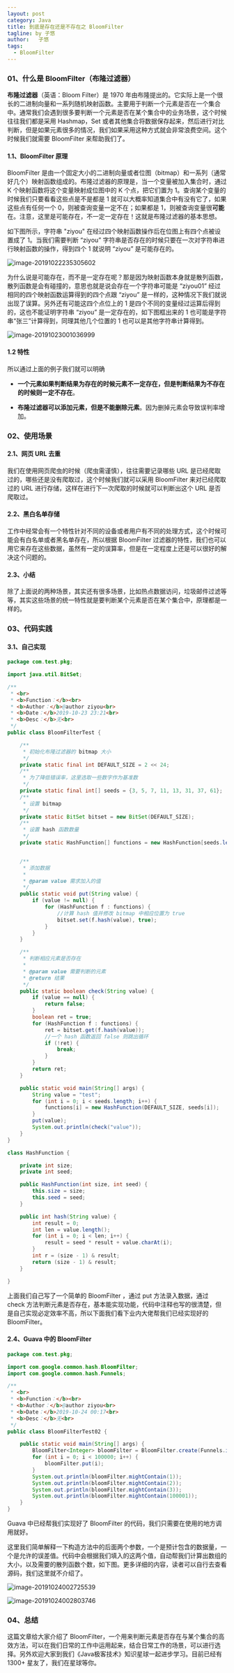 ```yaml
---
layout: post
category: Java
title: 到底是存在还是不存在之 BloomFilter
tagline: by 子悠
author:   子悠
tags:
  - BloomFilter
---
```


### 01、什么是 BloomFilter（布隆过滤器）

**布隆过滤器**（英语：Bloom Filter）是 1970 年由布隆提出的。它实际上是一个很长的二进制向量和一系列随机映射函数。主要用于判断一个元素是否在一个集合中。通常我们会遇到很多要判断一个元素是否在某个集合中的业务场景，这个时候往往我们都是采用 Hashmap，Set 或者其他集合将数据保存起来，然后进行对比判断，但是如果元素很多的情况，我们如果采用这种方式就会非常浪费空间。这个时候我们就需要 BloomFilter 来帮助我们了。

<!--more-->

#### 1.1、BloomFilter 原理

BloomFilter 是由一个固定大小的二进制向量或者位图（bitmap）和一系列（通常好几个）映射函数组成的。布隆过滤器的原理是，当一个变量被加入集合时，通过 K 个映射函数将这个变量映射成位图中的 K 个点，把它们置为 1。查询某个变量的时候我们只要看看这些点是不是都是 1 就可以大概率知道集合中有没有它了，如果这些点有任何一个 0，则被查询变量一定不在；如果都是 1，则被查询变量很**可能**在。注意，这里是可能存在，不一定一定存在！这就是布隆过滤器的基本思想。

如下图所示，字符串 "ziyou" 在经过四个映射函数操作后在位图上有四个点被设置成了 1。当我们需要判断 “ziyou” 字符串是否存在的时候只要在一次对字符串进行映射函数的操作，得到四个 1 就说明 “ziyou” 是可能存在的。

![image-20191022235305602](http://www.justdojava.com/assets/images/2019/java/image_ziyou/bloomfilter01.png)



为什么说是可能存在，而不是一定存在呢？那是因为映射函数本身就是散列函数，散列函数是会有碰撞的，意思也就是说会存在一个字符串可能是 “ziyou01” 经过相同的四个映射函数运算得到的四个点跟 “ziyou” 是一样的，这种情况下我们就说出现了误算。另外还有可能这四个点位上的 1 是四个不同的变量经过运算后得到的，这也不能证明字符串 “ziyou” 是一定存在的，如下图框出来的 1 也可能是字符串“张三”计算得到，同理其他几个位置的 1 也可以是其他字符串计算得到。

![image-20191023001036999](http://www.justdojava.com/assets/images/2019/java/image_ziyou/bloomfilter02.png)

#### 1.2 特性

所以通过上面的例子我们就可以明确

- **一个元素如果判断结果为存在的时候元素不一定存在，但是判断结果为不存在的时候则一定不存在**。

- **布隆过滤器可以添加元素，但是不能删除元素**。因为删掉元素会导致误判率增加。

### 02、使用场景

#### 2.1、网页 URL 去重

我们在使用网页爬虫的时候（爬虫需谨慎），往往需要记录哪些 URL 是已经爬取过的，哪些还是没有爬取过，这个时候我们就可以采用 BloomFilter 来对已经爬取过的 URL 进行存储，这样在进行下一次爬取的时候就可以判断出这个 URL 是否爬取过。

#### 2.2、黑白名单存储

工作中经常会有一个特性针对不同的设备或者用户有不同的处理方式，这个时候可能会有白名单或者黑名单存在，所以根据 BloomFilter 过滤器的特性，我们也可以用它来存在这些数据，虽然有一定的误算率，但是在一定程度上还是可以很好的解决这个问题的。

#### 2.3、小结

除了上面说的两种场景，其实还有很多场景，比如热点数据访问，垃圾邮件过滤等等，其实这些场景的统一特性就是要判断某个元素是否在某个集合中，原理都是一样的。

### 03、代码实践

#### 3.1、自己实现

```java
package com.test.pkg;

import java.util.BitSet;

/**
 * <br>
 * <b>Function：</b><br>
 * <b>Author：</b>@author ziyou<br>
 * <b>Date：</b>2019-10-23 23:21<br>
 * <b>Desc：</b>无<br>
 */
public class BloomFilterTest {

    /**
     * 初始化布隆过滤器的 bitmap 大小
     */
    private static final int DEFAULT_SIZE = 2 << 24;
    /**
     * 为了降低错误率，这里选取一些数字作为基准数
     */
    private static final int[] seeds = {3, 5, 7, 11, 13, 31, 37, 61};
    /**
     * 设置 bitmap
     */
    private static BitSet bitset = new BitSet(DEFAULT_SIZE);
    /**
     * 设置 hash 函数数量
     */
    private static HashFunction[] functions = new HashFunction[seeds.length];


    /**
     * 添加数据
     *
     * @param value 需求加入的值
     */
    public static void put(String value) {
        if (value != null) {
            for (HashFunction f : functions) {
                //计算 hash 值并修改 bitmap 中相应位置为 true
                bitset.set(f.hash(value), true);
            }
        }
    }

    /**
     * 判断相应元素是否存在
     *
     * @param value 需要判断的元素
     * @return 结果
     */
    public static boolean check(String value) {
        if (value == null) {
            return false;
        }
        boolean ret = true;
        for (HashFunction f : functions) {
            ret = bitset.get(f.hash(value));
            //一个 hash 函数返回 false 则跳出循环
            if (!ret) {
                break;
            }
        }
        return ret;
    }

    public static void main(String[] args) {
        String value = "test";
        for (int i = 0; i < seeds.length; i++) {
            functions[i] = new HashFunction(DEFAULT_SIZE, seeds[i]);
        }
        put(value);
        System.out.println(check("value"));
    }
}

class HashFunction {

    private int size;
    private int seed;

    public HashFunction(int size, int seed) {
        this.size = size;
        this.seed = seed;
    }

    public int hash(String value) {
        int result = 0;
        int len = value.length();
        for (int i = 0; i < len; i++) {
            result = seed * result + value.charAt(i);
        }
        int r = (size - 1) & result;
        return (size - 1) & result;
    }

}

```

上面我们自己写了一个简单的 BloomFilter ，通过 put 方法录入数据，通过 check 方法判断元素是否存在，基本能实现功能，代码中注释也写的很清楚，但是自己实现必定效率不高，所以下面我们看下业内大佬帮我们已经实现好的 BloomFilter。

#### 2.4、Guava 中的 BloomFilter

```java
package com.test.pkg;

import com.google.common.hash.BloomFilter;
import com.google.common.hash.Funnels;

/**
 * <br>
 * <b>Function：</b><br>
 * <b>Author：</b>@author ziyou<br>
 * <b>Date：</b>2019-10-24 00:17<br>
 * <b>Desc：</b>无<br>
 */
public class BloomFilterTest02 {

    public static void main(String[] args) {
        BloomFilter<Integer> bloomFilter = BloomFilter.create(Funnels.integerFunnel(), 100000, 0.01);
        for (int i = 0; i < 100000; i++) {
            bloomFilter.put(i);
        }
        System.out.println(bloomFilter.mightContain(1));
        System.out.println(bloomFilter.mightContain(2));
        System.out.println(bloomFilter.mightContain(3));
        System.out.println(bloomFilter.mightContain(100001));
    }
}

```

Guava 中已经帮我们实现好了 BloomFilter 的代码，我们只需要在使用的地方调用就好。

这里我们简单解释一下构造方法中的后面两个参数，一个是预计包含的数据量，一个是允许的误差值。代码中会根据我们填入的这两个值，自动帮我们计算出数组的大小，以及需要的散列函数个数，如下图。更多详细的内容，读者可以自行去查看源码，我们这里就不介绍了。

![image-20191024002725539](http://www.justdojava.com/assets/images/2019/java/image_ziyou/bloomfilter03.png)



![image-20191024002803746](http://www.justdojava.com/assets/images/2019/java/image_ziyou/bloomfilter04.png)

### 04、总结

这篇文章给大家介绍了 BloomFilter，一个用来判断元素是否存在与某个集合的高效方法，可以在我们日常的工作中运用起来，结合日常工作的场景，可以进行选择。另外欢迎大家到我们《Java极客技术》知识星球一起进步学习。目前已经有 1300+ 星友了，我们在星球等你。